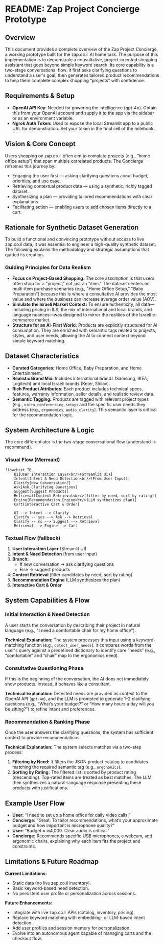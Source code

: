 # README: Zap Project Concierge Prototype

## Overview
This document provides a complete overview of the Zap Project Concierge, a working prototype built for the zap.co.il AI home task. The purpose of this implementation is to demonstrate a consultative, project-oriented shopping assistant that goes beyond simple keyword search. Its core capability is a two-stage conversational flow: it first asks clarifying questions to understand a user's goal, then generates tailored product recommendations to help them complete complex shopping “projects” with confidence.

## Requirements & Setup
- **OpenAI API Key:** Needed for powering the intelligence (gpt-4o). Obtain this from your OpenAI account and supply it to the app via the sidebar or as an environment variable.
- **Ngrok Auth Token:** Used to expose the local Streamlit app to a public URL for demonstration. Set your token in the final cell of the notebook.

## Vision & Core Concept
Users shopping on zap.co.il often aim to complete projects (e.g., “home office setup”) that span multiple correlated products. The Concierge reframes this journey by:

- Engaging the user first — asking clarifying questions about budget, priorities, and use case.
- Retrieving contextual product data — using a synthetic, richly tagged dataset.
- Synthesizing a plan — providing tailored recommendations with clear explanations.
- Facilitating action — enabling users to add chosen items directly to a cart.

## Rationale for Synthetic Dataset Generation
To build a functional and convincing prototype without access to live zap.co.il data, it was essential to engineer a high-quality synthetic dataset. The following explains the methodology and strategic assumptions that guided its creation.

### Guiding Principles for Data Realism
- **Focus on Project-Based Shopping:** The core assumption is that users often shop for a "project," not just an "item." The dataset centers on multi-item purchase scenarios (e.g., "Home Office Setup," "Baby Preparation") because this is where a consultative AI provides the most value and where the business can increase average order value (AOV).
- **Simulate the Israeli Market Context:** To ensure authenticity, all data—including pricing in ILS, the mix of international and local brands, and language nuances—was designed to mirror the realities of the Israeli e-commerce market.
- **Structure for an AI-First World:** Products are explicitly structured for AI consumption. They are enriched with semantic tags related to projects, styles, and user needs, allowing the AI to connect context beyond simple keyword matching.

## Dataset Characteristics
- **Curated Categories:** Home Office, Baby Preparation, and Home Entertainment.
- **Realistic Brand Mix:** Includes international brands (Samsung, IKEA, Logitech) and local Israeli brands (Keter, Shilav).
- **Rich Product Attributes:** Each product includes technical specs, features, warranty information, seller details, and realistic review data.
- **Semantic Tagging:** Products are tagged with relevant project types (e.g., `video_conferencing_setup`) and the specific user needs they address (e.g., `ergonomics`, `audio_clarity`). This semantic layer is critical for the recommendation logic.

## System Architecture & Logic

The core differentiator is the two-stage conversational flow (understand → recommend).

### Visual Flow (Mermaid)

```mermaid
flowchart TB
    UI[User Interaction Layer<br/>(Streamlit UI)]
    Intent[Intent & Need Detection<br/>(From User Input)]
    Clarify{New Conversation?}
    Ask[Ask Clarifying Questions]
    Suggest[Suggest Products]
    Retrieval[Context Retrieval<br/>(filter by need, sort by rating)]
    Engine[Recommendation Engine<br/>(LLM synthesizes plan)]
    Cart[Interactive Cart & Order]

    UI --> Intent --> Clarify
    Clarify -- yes --> Ask --> Retrieval
    Clarify -- no --> Suggest --> Retrieval
    Retrieval --> Engine --> Cart
```

### Textual Flow (fallback)

1. **User Interaction Layer** (Streamlit UI)  
2. **Intent & Need Detection** (from user input)  
3. **Branch:**  
   - If new conversation → ask clarifying questions  
   - Else → suggest products  
4. **Context Retrieval** (filter candidates by need, sort by rating)  
5. **Recommendation Engine** (LLM synthesizes the plan)  
6. **Interactive Cart & Order**

## System Capabilities & Flow

### Initial Interaction & Need Detection
A user starts the conversation by describing their project in natural language (e.g., "I need a comfortable chair for my home office").

**Technical Explanation:** The system processes this input using a keyword-matching function (e.g., `detect_user_needs`). It compares words from the user's query against a predefined dictionary to identify core “needs” (e.g., “comfortable” and “chair” map to the ergonomics need).

### Consultative Questioning Phase
If this is the beginning of the conversation, the AI does not immediately show products. Instead, it behaves like a consultant.

**Technical Explanation:** Detected needs are provided as context to the OpenAI API (`gpt-4o`), and the LLM is prompted to generate 1–2 clarifying questions (e.g., “What’s your budget?” or “How many hours a day will you be sitting?”) to refine intent and preferences.

### Recommendation & Ranking Phase
Once the user answers the clarifying questions, the system has sufficient context to provide recommendations.

**Technical Explanation:** The system selects matches via a two-step process:
1. **Filtering by Need:** It filters the JSON product catalog to candidates matching the required semantic tag (e.g., `ergonomics`).
2. **Sorting by Rating:** The filtered list is sorted by product rating (descending). Top-rated items are treated as best matches. The LLM then synthesizes a natural-language response presenting these products with justifications.

## Example User Flow
- **User:** “I need to set up a home office for daily video calls.”
- **Concierge:** “Great. To tailor recommendations, what’s your approximate budget and how important is microphone quality?”
- **User:** “Budget ≈ ₪4,000. Clear audio is critical.”
- **Concierge:** Recommends specific USB microphones, a webcam, and ergonomic chairs, explaining why each item fits the project and constraints.

## Limitations & Future Roadmap

**Current Limitations:**  
- Static data (no live zap.co.il inventory).  
- Basic keyword-based need detection.  
- No persistent user profile or personalization across sessions.  

**Future Enhancements:**  
- Integrate with live zap.co.il APIs (catalog, inventory, pricing).  
- Replace keyword matching with embedding- or LLM-based intent detection.  
- Add user profiles and session memory for personalization.  
- Evolve into an autonomous agent capable of managing carts and the checkout flow.
